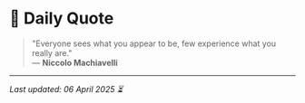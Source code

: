 # 📜 Daily Quote

> "Everyone sees what you appear to be, few experience what you really are."  
> — **Niccolo Machiavelli**

---

_Last updated: 06 April 2025 ⏳_

